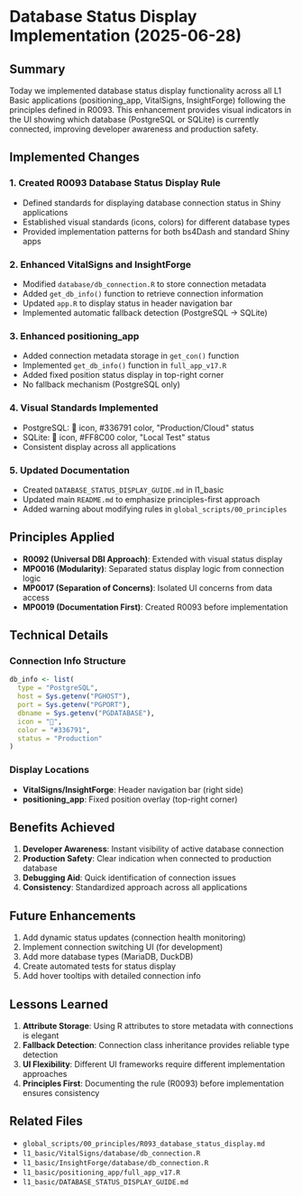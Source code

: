 # Database Status Display Implementation (2025-06-28)

## Summary

Today we implemented database status display functionality across all L1 Basic applications (positioning_app, VitalSigns, InsightForge) following the principles defined in R0093. This enhancement provides visual indicators in the UI showing which database (PostgreSQL or SQLite) is currently connected, improving developer awareness and production safety.

## Implemented Changes

### 1. **Created R0093 Database Status Display Rule**
   - Defined standards for displaying database connection status in Shiny applications
   - Established visual standards (icons, colors) for different database types
   - Provided implementation patterns for both bs4Dash and standard Shiny apps

### 2. **Enhanced VitalSigns and InsightForge**
   - Modified `database/db_connection.R` to store connection metadata
   - Added `get_db_info()` function to retrieve connection information
   - Updated `app.R` to display status in header navigation bar
   - Implemented automatic fallback detection (PostgreSQL → SQLite)

### 3. **Enhanced positioning_app**
   - Added connection metadata storage in `get_con()` function
   - Implemented `get_db_info()` function in `full_app_v17.R`
   - Added fixed position status display in top-right corner
   - No fallback mechanism (PostgreSQL only)

### 4. **Visual Standards Implemented**
   - PostgreSQL: 🐘 icon, #336791 color, "Production/Cloud" status
   - SQLite: 📁 icon, #FF8C00 color, "Local Test" status
   - Consistent display across all applications

### 5. **Updated Documentation**
   - Created `DATABASE_STATUS_DISPLAY_GUIDE.md` in l1_basic
   - Updated main `README.md` to emphasize principles-first approach
   - Added warning about modifying rules in `global_scripts/00_principles`

## Principles Applied

- **R0092 (Universal DBI Approach)**: Extended with visual status display
- **MP0016 (Modularity)**: Separated status display logic from connection logic
- **MP0017 (Separation of Concerns)**: Isolated UI concerns from data access
- **MP0019 (Documentation First)**: Created R0093 before implementation

## Technical Details

### Connection Info Structure
```r
db_info <- list(
  type = "PostgreSQL",
  host = Sys.getenv("PGHOST"),
  port = Sys.getenv("PGPORT"),
  dbname = Sys.getenv("PGDATABASE"),
  icon = "🐘",
  color = "#336791",
  status = "Production"
)
```

### Display Locations
- **VitalSigns/InsightForge**: Header navigation bar (right side)
- **positioning_app**: Fixed position overlay (top-right corner)

## Benefits Achieved

1. **Developer Awareness**: Instant visibility of active database connection
2. **Production Safety**: Clear indication when connected to production database
3. **Debugging Aid**: Quick identification of connection issues
4. **Consistency**: Standardized approach across all applications

## Future Enhancements

1. Add dynamic status updates (connection health monitoring)
2. Implement connection switching UI (for development)
3. Add more database types (MariaDB, DuckDB)
4. Create automated tests for status display
5. Add hover tooltips with detailed connection info

## Lessons Learned

1. **Attribute Storage**: Using R attributes to store metadata with connections is elegant
2. **Fallback Detection**: Connection class inheritance provides reliable type detection
3. **UI Flexibility**: Different UI frameworks require different implementation approaches
4. **Principles First**: Documenting the rule (R0093) before implementation ensures consistency

## Related Files

- `global_scripts/00_principles/R093_database_status_display.md`
- `l1_basic/VitalSigns/database/db_connection.R`
- `l1_basic/InsightForge/database/db_connection.R`
- `l1_basic/positioning_app/full_app_v17.R`
- `l1_basic/DATABASE_STATUS_DISPLAY_GUIDE.md` 